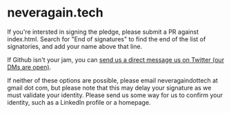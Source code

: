 # neveragain.tech

If you're intersted in signing the pledge, please submit a PR against index.html. Search for "End of signatures" to find the end of the list of signatories, and add your name above that line.

If Github isn't your jam, you can [send us a direct message us on Twitter (our DMs are open)](https://twitter.com/neveragaintech).

If neither of these options are possible, please email neveragaindottech at gmail dot com, but please note that this may delay your signature as we must validate your identity. Please send us some way for us to confirm your identity, such as a LinkedIn profile or a homepage.
